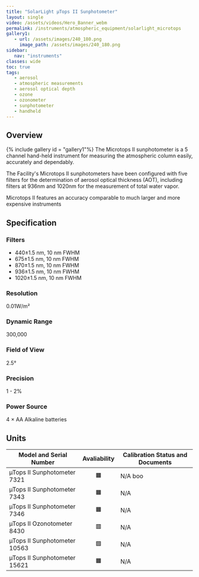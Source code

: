 ```yaml
---
title: "SolarLight µTops II Sunphotometer"
layout: single
video: /assets/videos/Hero_Banner_webm
permalink: /instruments/atmospheric_equipment/solarlight_microtops
gallery1:
   - url: /assets/images/240_180.png
     image_path: /assets/images/240_180.png
sidebar:
   nav: "instruments"
classes: wide
toc: true
tags:
   - aerosol
   - atmospheric measurements
   - aerosol optical depth
   - ozone
   - ozonometer
   - sunphotometer
   - handheld
---
```



## Overview
{% include  gallery id = "gallery1"%}
The Microtops II sunphotometer is a 5 channel hand-held instrument for measuring the atmospheric column easily, accurately and dependably.

The Facility's Microtops II sunphotometers have been configured with five filters for the determination of aerosol optical thickness (AOT), including filters at 936nm and 1020nm for the measurement of total water vapor.

Microtops II features an accuracy comparable to much larger and more expensive instruments
## Specification
### Filters
- 440±1.5 nm, 10 nm FWHM 
- 675±1.5 nm, 10 nm FWHM 
- 870±1.5 nm, 10 nm FWHM 
- 936±1.5 nm, 10 nm FWHM 
- 1020±1.5 nm, 10 nm FWHM 

### Resolution 
0.01W/m²

### Dynamic Range
300,000

### Field of View
2.5°

### Precision 
1 - 2%

### Power Source
4 × AA Alkaline batteries 

## Units

 Model and Serial Number      | Avaliability | Calibration Status and Documents 
 -----------------------------| :----------: | -------------------------------- 
 µTops II Sunphotometer 7321  |  🟧          |  N/A boo
 µTops II Sunphotometer 7343  |  🟧          |  N/A 
 µTops II Sunphotometer 7346  |  🟧          |  N/A
 µTops II Ozonotometer 8430   |  🟥          |  N/A
 µTops II Sunphotometer 10563 |  🟩          |  N/A
 µTops II Sunphotometer 15621 |  🟧          |  N/A


